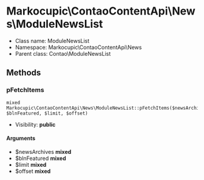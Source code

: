 Markocupic\ContaoContentApi\News\ModuleNewsList
===============






* Class name: ModuleNewsList
* Namespace: Markocupic\ContaoContentApi\News
* Parent class: Contao\ModuleNewsList







Methods
-------


### pFetchItems

    mixed Markocupic\ContaoContentApi\News\ModuleNewsList::pFetchItems($newsArchives, $blnFeatured, $limit, $offset)





* Visibility: **public**


#### Arguments
* $newsArchives **mixed**
* $blnFeatured **mixed**
* $limit **mixed**
* $offset **mixed**


